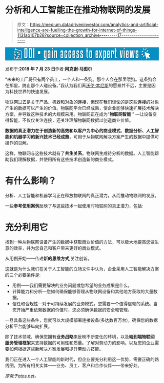 # 分析和人工智能正在推动物联网的发展

> 原文：<https://medium.datadriveninvestor.com/analytics-and-artificial-intelligence-are-fuelling-the-growth-for-internet-of-things-1131ab107b28?source=collection_archive---------17----------------------->

[![](img/7c48ded97a2b4e91fa7e59394f252244.png)](http://www.track.datadriveninvestor.com/1B9E)

发布于:**2018 年 7 月 23 日**作者:**阿克谢·马图尔**

“未来的工厂将只有两个员工，一个人和一条狗。那个人会在那里喂狗。这条狗会在那里，防止那个人碰设备。”我认为我们离[沃伦·本尼斯](https://en.wikipedia.org/wiki/Warren_Bennis)的愿景并不远，主要是因为科技世界的快速发展。

物联网过去是关于产品、机器和对象的连接，但现在我们谈论的是这些连接的对象产生的数据可以产生的价值。物联网平台已经成熟，使企业能够快速扩展技术解决方案，并导致这种技术的大规模采用。物联网正在成为"**物联网智能** " —让设备变得智能，不仅仅关注连接，还关注理解物联网数据以创造商业价值。

**数据的真正潜力在于创造新的高效和以客户为中心的商业模式**。**数据分析、人工智能和机器学习的新兴技术已经成熟**，可用于从物联网解决方案产生的数据中提供可操作的见解。

这样，物联网与这些技术就有了**共生关系**。物联网生成待分析的数据。人工智能帮助我们理解数据，并使用所有这些技术创造新的商业模式。

# 有什么影响？

分析、人工智能和机器学习正在释放物联网的真正潜力，从而推动物联网的发展。

一些**参考使用案例**反映了与这些技术一起使用时物联网的真正潜力，包括:

# 充分利用它

找到一种从物联网设备产生的数据中获取商业价值的方法，可以极大地提高您做生意的效率，并为您自己和客户带来更好的商业模式。

从用例开始——传递**新的思维方式**,关注创新。

这就是为什么我们在关于人工智能的立场文件中认为，企业采用人工智能解决方案的三个必要条件是:

*   用例——我们需要解决的业务问题或您希望的业务成果是什么。
*   计算能力和分析—您如何确保能够管理从物联网设备和其他地方获取的大量数据。
*   信任和合规性—对于可持续发展的业务模式，您需要一个值得信赖的系统。当您开始严重依赖数据的价值时，您必须确保数据的安全和管理。

一旦具备这些条件，您就可以大规模部署连接设备(多达数百万台)，确保您的数据分析平台能够纵向扩展。

除了技术领域，确保您拥有**业务战略**来反映不断变化的环境，以及**端到端物联网** **服务管理框架**来支持数据的可用性和质量。了解对劳动力的影响，以及您的企业需要如何根据这些新解决方案发展和提升劳动力技能。

我们正在进入一个人工智能的新时代，但企业要充分利用这一优势，需要正确的路线图，为所有相关实体——业务、员工、客户和合作伙伴——带来好处。

*原载于*[*atos.net*](https://atos.net/en/blog/analytics-artificial-intelligence-fuelling-growth-internet-things)*。*